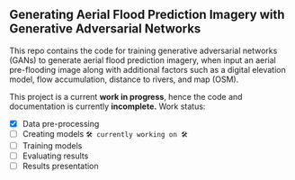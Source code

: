 ## Generating Aerial Flood Prediction Imagery with Generative Adversarial Networks

This repo contains the code for training generative adversarial networks (GANs) to generate aerial flood prediction imagery, when input an aerial pre-flooding image along with additional factors such as a digital elevation model, flow accumulation, distance to rivers, and map (OSM). 

This project is a current **work in progress**, hence the code and documentation is currently **incomplete.** Work status:  
- [x] Data pre-processing  
- [ ] Creating models ``🛠️ currently working on 🛠️``
- [ ] Training models  
- [ ] Evaluating results  
- [ ] Results presentation
